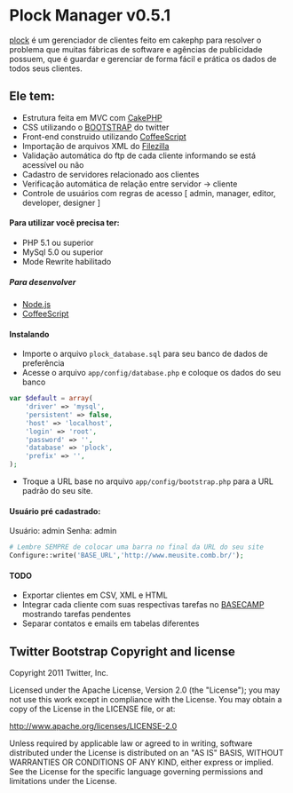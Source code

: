 # Plock Manager v0.5.1
[plock](https://github.com/hugodias/) é um gerenciador de clientes feito em cakephp para resolver o problema que muitas fábricas de software e agências de publicidade possuem, que é guardar e gerenciar de forma fácil e prática os dados de todos seus clientes.


Ele tem: 
-----

* Estrutura feita em MVC com [CakePHP](http://cakephp.org/)
* CSS utilizando o [BOOTSTRAP](http://twitter.github.com/bootstrap/) do twitter
* Front-end construido utilizando [CoffeeScript](http://jashkenas.github.com/coffee-script/)
* Importação de arquivos XML do [Filezilla](http://filezilla-project.org/)
* Validação automática do ftp de cada cliente informando se está acessível ou não
* Cadastro de servidores relacionado aos clientes
* Verificação automática de relação entre servidor -> cliente
* Controle de usuários com regras de acesso [ admin, manager, editor, developer, designer ]

#### Para utilizar você precisa ter:
* PHP 5.1 ou superior
* MySql 5.0 ou superior
* Mode Rewrite habilitado

##### Para desenvolver
* [Node.js](http://nodejs.org/)
* [CoffeeScript](http://jashkenas.github.com/coffee-script/)


#### Instalando

* Importe o arquivo `plock_database.sql` para seu banco de dados de preferência
* Acesse o arquivo `app/config/database.php` e coloque os dados do seu banco

``` php
var $default = array(
	'driver' => 'mysql',
	'persistent' => false,
	'host' => 'localhost',
	'login' => 'root',
	'password' => '',
	'database' => 'plock',
	'prefix' => '',
);
```

* Troque a URL base no arquivo `app/config/bootstrap.php` para a URL padrão do seu site. 

#### Usuário pré cadastrado:
Usuário: admin
Senha: admin

``` php
# Lembre SEMPRE de colocar uma barra no final da URL do seu site
Configure::write('BASE_URL','http://www.meusite.comb.br/');
```

#### TODO
* Exportar clientes em CSV, XML e HTML
* Integrar cada cliente com suas respectivas tarefas no [BASECAMP](http://basecamphq.com/) mostrando tarefas pendentes
* Separar contatos e emails em tabelas diferentes


Twitter Bootstrap Copyright and license
---------------------

Copyright 2011 Twitter, Inc.

Licensed under the Apache License, Version 2.0 (the "License");
you may not use this work except in compliance with the License.
You may obtain a copy of the License in the LICENSE file, or at:

   http://www.apache.org/licenses/LICENSE-2.0

Unless required by applicable law or agreed to in writing, software
distributed under the License is distributed on an "AS IS" BASIS,
WITHOUT WARRANTIES OR CONDITIONS OF ANY KIND, either express or implied.
See the License for the specific language governing permissions and
limitations under the License.

